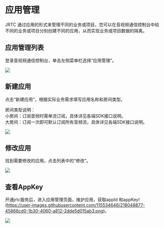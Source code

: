 # 应用管理

JRTC 通过应用的形式来管理不同的业务或项目，您可以在音视频通信控制台中给不同的业务或项目分别创建不同的应用，从而实现业务或项目数据的隔离。

## 应用管理列表

登录音视频通信控制台，单击左侧菜单栏选择“应用管理”。

![](https://github.com/jdcloudcom/cn/blob/cn-Real-Time-Communication/image/Real-Time-Communicat/%E5%BA%94%E7%94%A8%E7%AE%A1%E7%90%86-1.png)

## 新建应用

点击“新建应用”，根据实际业务需求填写应用名称和房间类型。

房间类型说明：    
小房间：订阅音频时需单流订阅，具体详见各端SDK接口说明。  
大房间：订阅一次即可默认订阅所有音频流，具体详见各端SDK接口说明。

![](https://github.com/jdcloudcom/cn/blob/cn-Real-Time-Communication/image/Real-Time-Communicat/%E5%BA%94%E7%94%A8%E7%AE%A1%E7%90%86-2.png)

## 修改应用

找到需要修改的应用，点击列表中的“修改”。

![](https://github.com/jdcloudcom/cn/blob/cn-Real-Time-Communication/image/Real-Time-Communicat/%E5%BA%94%E7%94%A8%E7%AE%A1%E7%90%86-3.png)

## 查看AppKey

开通jrtc服务后，进入应用管理页面，维护应用，获取appId 和appKey!
(https://user-images.githubusercontent.com/115534646/218048877-45866cd0-1b30-4060-a812-2dde5d015ab3.png)。

![](https://github.com/jdcloudcom/cn/blob/cn-Real-Time-Communication/image/Real-Time-Communicat/%E5%BA%94%E7%94%A8%E7%AE%A1%E7%90%86-4.png)






